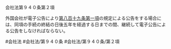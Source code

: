 会社法第９４０条第２項

外国会社が電子公告により[第八百十九条第一項](会社法＿＿＿＿第８１９条第１項)の規定による公告をする場合には、同項の手続の終結の日後五年を経過する日までの間、継続して電子公告による公告をしなければならない。

#会社法
#会社法/第９４０条
#会社法/第９４０条/第２項
